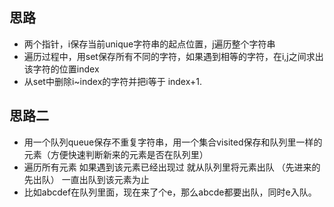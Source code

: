 ##  思路

- 两个指针，i保存当前unique字符串的起点位置，j遍历整个字符串
- 遍历过程中，用set保存所有不同的字符，如果遇到相等的字符，在i,j之间求出该字符的位置index
- 从set中删除i\~index的字符并把i等于 index+1.


## 思路二

- 用一个队列queue保存不重复字符串，用一个集合visited保存和队列里一样的元素（方便快速判断新来的元素是否在队列里）
- 遍历所有元素  如果遇到该元素已经出现过   就从队列里将元素出队 （先进来的先出队）  一直出队到该元素为止
- 比如abcdef在队列里面，现在来了个e，那么abcde都要出队，同时e入队。